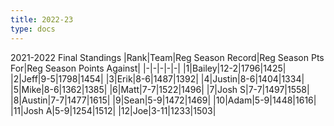 ```yaml
---
title: 2022-23
type: docs
---
```


2021-2022 Final Standings
|Rank|Team|Reg Season Record|Reg Season Pts For|Reg Season Points Against|
|-|-|-|-|-|
|1|Bailey|12-2|1796|1425|
|2|Jeff|9-5|1798|1454|
|3|Erik|8-6|1487|1392|
|4|Justin|8-6|1404|1334|
|5|Mike|8-6|1362|1385|
|6|Matt|7-7|1522|1496|
|7|Josh S|7-7|1497|1558|
|8|Austin|7-7|1477|1615|
|9|Sean|5-9|1472|1469|
|10|Adam|5-9|1448|1616|
|11|Josh A|5-9|1254|1512|
|12|Joe|3-11|1233|1503|
